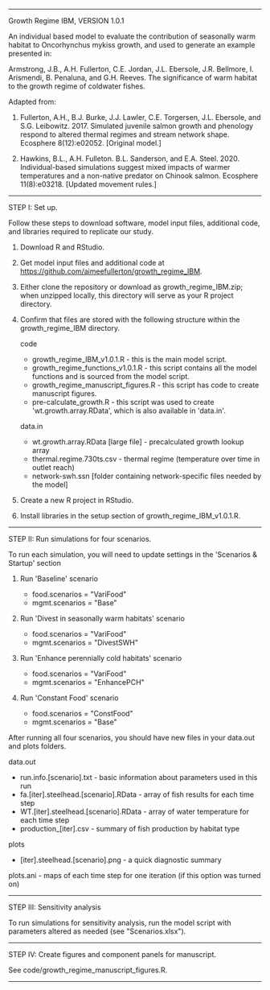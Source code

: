 
----------------------------------------------------------------------------------
Growth Regime IBM, VERSION 1.0.1

An individual based model to evaluate the contribution of seasonally warm habitat to Oncorhynchus mykiss growth, and used to generate an example presented in:


Armstrong, J.B., A.H. Fullerton, C.E. Jordan, J.L. Ebersole, J.R. Bellmore, I. Arismendi, B. Penaluna, and G.H. Reeves. The significance of warm habitat to the growth regime of coldwater fishes.

Adapted from:
1) Fullerton, A.H., B.J. Burke, J.J. Lawler, C.E. Torgersen, J.L. Ebersole, and S.G. Leibowitz. 2017. Simulated juvenile salmon growth and phenology respond to altered thermal regimes and stream network shape. Ecosphere 8(12):e02052. [Original model.]

2) Hawkins, B.L., A.H. Fulleton. B.L. Sanderson, and E.A. Steel. 2020. Individual-based simulations suggest mixed impacts of warmer temperatures and a non-native predator on Chinook salmon. Ecosphere 11(8):e03218. [Updated movement rules.]
----------------------------------------------------------------------------------

STEP I: Set up.

Follow these steps to download software, model input files, additional code, and libraries required to replicate our study.


1) Download R and RStudio.

2) Get model input files and additional code at https://github.com/aimeefullerton/growth_regime_IBM.

3) Either clone the repository or download as growth_regime_IBM.zip; when unzipped locally, this directory will serve as your R project directory.


4) Confirm that files are stored with the following structure within the growth_regime_IBM directory.

   code
	- growth_regime_IBM_v1.0.1.R - this is the main model script.
	- growth_regime_functions_v1.0.1.R - this script contains all the model functions and is sourced from the model script.
	- growth_regime_manuscript_figures.R - this script has code to create manuscript figures.
	- pre-calculate_growth.R - this script was used to create 'wt.growth.array.RData', which is also available in 'data.in'.
 
   data.in
	- wt.growth.array.RData [large file] - precalculated growth lookup array
	- thermal.regime.730ts.csv - thermal regime (temperature over time in outlet reach)
	- network-swh.ssn [folder containing network-specific files needed by the model]
 
5) Create a new R project in RStudio.

6) Install libraries in the setup section of growth_regime_IBM_v1.0.1.R.

----------------------------------------------------------------------------------

STEP II: Run simulations for four scenarios.

To run each simulation, you will need to update settings in the 'Scenarios & Startup' section

1) Run 'Baseline' scenario
      - food.scenarios = "VariFood"
      - mgmt.scenarios = "Base"

2) Run 'Divest in seasonally warm habitats' scenario
      - food.scenarios = "VariFood"
      - mgmt.scenarios = "DivestSWH"

3) Run 'Enhance perennially cold habitats' scenario
      - food.scenarios = "VariFood"
      - mgmt.scenarios = "EnhancePCH"

4) Run 'Constant Food' scenario
      - food.scenarios = "ConstFood"
      - mgmt.scenarios = "Base"

  After running all four scenarios, you should have new files in your data.out and plots folders.
  
   data.out
   - run.info.[scenario].txt - basic information about parameters used in this run
   - fa.[iter].steelhead.[scenario].RData - array of fish results for each time step
   - WT.[iter].steelhead.[scenario].RData - array of water temperature for each time step
   - production_[iter].csv - summary of fish production by habitat type
   
   plots
   - [iter].steelhead.[scenario].png - a quick diagnostic summary
   
   plots.ani - maps of each time step for one iteration (if this option was turned on)

----------------------------------------------------------------------------------

STEP III: Sensitivity analysis

To run simulations for sensitivity analysis, run the model script with parameters altered as needed (see "Scenarios.xlsx").

----------------------------------------------------------------------------------

STEP IV: Create figures and component panels for manuscript.

See code/growth_regime_manuscript_figures.R.

----------------------------------------------------------------------------------

